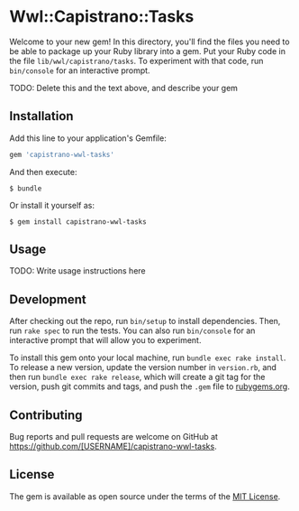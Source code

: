 # Wwl::Capistrano::Tasks

Welcome to your new gem! In this directory, you'll find the files you need to be able to package up your Ruby library into a gem. Put your Ruby code in the file `lib/wwl/capistrano/tasks`. To experiment with that code, run `bin/console` for an interactive prompt.

TODO: Delete this and the text above, and describe your gem

## Installation

Add this line to your application's Gemfile:

```ruby
gem 'capistrano-wwl-tasks'
```

And then execute:

    $ bundle

Or install it yourself as:

    $ gem install capistrano-wwl-tasks

## Usage

TODO: Write usage instructions here

## Development

After checking out the repo, run `bin/setup` to install dependencies. Then, run `rake spec` to run the tests. You can also run `bin/console` for an interactive prompt that will allow you to experiment.

To install this gem onto your local machine, run `bundle exec rake install`. To release a new version, update the version number in `version.rb`, and then run `bundle exec rake release`, which will create a git tag for the version, push git commits and tags, and push the `.gem` file to [rubygems.org](https://rubygems.org).

## Contributing

Bug reports and pull requests are welcome on GitHub at https://github.com/[USERNAME]/capistrano-wwl-tasks.


## License

The gem is available as open source under the terms of the [MIT License](http://opensource.org/licenses/MIT).

